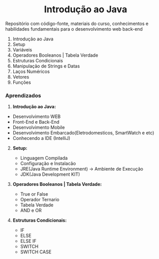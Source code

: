 <h1 align="center">Introdução ao Java</h1>

Repositório com código-fonte, materiais do curso, conhecimentos e habilidades fundamentais para o desenvolvimento web back-end

1. Introdução ao Java
2. Setup
3. Variáveis
4. Operadores Booleanos | Tabela Verdade
5. Estruturas Condicionais
6. Manipulação de Strings e Datas
7. Laços Numéricos
8. Vetores
9. Funções

### Aprendizados

1. **Introdução ao Java:**

- Desenvolvimento WEB
- Front-End e Back-End
- Desenvolvimento Mobile
- Desenvolvimento Embarcado(Eletrodomesticos, SmartWatch e etc)
- Conhecendo a IDE (IntelliJ)

2. **Setup:**

   - Linguagem Compilada
   - Configuração e Instalacão
   - JRE(Java Runtime Environment) -> Ambiente de Execução
   - JDK(Java Development KIT)

4. **Operadores Booleanos | Tabela Verdade:**

   - True or False
   - Operador Ternario
   - Tabela Verdade
   - AND e OR

5. **Estruturas Condicionais:**

   - IF
   - ELSE
   - ELSE IF
   - SWITCH
   - SWITCH CASE
